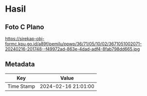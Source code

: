 # Hasil

## Foto C Plano

https://sirekap-obj-formc.kpu.go.id/a89f/pemilu/ppwp/36/71/05/10/02/3671051002071-20240216-201748--f49972ad-863e-4dad-adf4-8fab798dd665.jpg


## Metadata

| Key        | Value               |
| ---------- | ------------------- |
| Time Stamp | 2024-02-16 21:01:00 |




